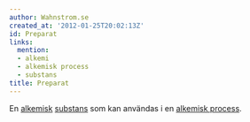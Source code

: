 ```yaml
---
author: Wahnstrom.se
created_at: '2012-01-25T20:02:13Z'
id: Preparat
links:
  mention:
  - alkemi
  - alkemisk process
  - substans
title: Preparat
---
```


En [alkemisk][] [substans] som kan användas i en [alkemisk process].

  [alkemisk]: alkemi
  [substans]: substans
  [alkemisk process]: alkemisk_process